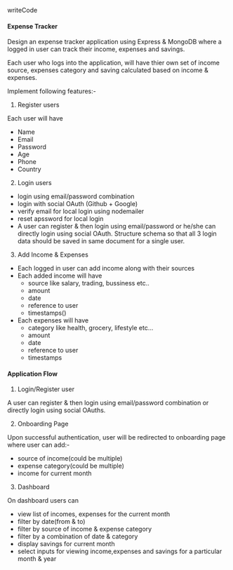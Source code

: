 writeCode

#### Expense Tracker

Design an  expense tracker application using Express & MongoDB where a logged in user can track their income, expenses and savings.

Each user who logs into the application, will have thier own set of income source, expenses category and saving calculated based on income & expenses.

Implement following features:-

1. Register users

Each user will have

- Name
- Email
- Password
- Age
- Phone
- Country

2. Login users

- login using email/password combination
- login with social OAuth (Github + Google)
- verify email for local login using nodemailer
- reset apssword for local login
- A user can register & then login using email/password or he/she can directly login using social OAuth. Structure schema so that all 3 login data should be saved in same document for a single user.

3. Add Income & Expenses

- Each logged in user can add income along with their sources
- Each added income will have
  - source like salary, trading, bussiness etc..
  - amount
  - date
  - reference to user
  - timestamps()
- Each expenses will have
  - category like health, grocery, lifestyle etc...
  - amount
  - date
  - reference to user
  - timestamps

#### Application Flow

1. Login/Register user

A user can register & then login using email/password combination or directly login using social OAuths.

2. Onboarding Page

Upon successful authentication, user will be redirected to onboarding page where user can add:-

- source of income(could be multiple)
- expense category(could be multiple)
- income for current month

3. Dashboard

On dashboard users can

- view list of incomes, expenses for the current month
- filter by date(from & to)
- filter by source of income & expense category
- filter by a combination of date & category
- display savings for current month
- select inputs for viewing income,expenses and savings for a particular month & year

